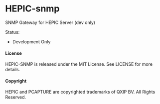 # HEPIC-snmp
SNMP Gateway for HEPIC Server (dev only)

Status:

* Development Only

#### License
HEPIC-SNMP is released under the MIT License. See LICENSE for more details.

#### Copyright
HEPIC and PCAPTURE are copyrighted trademarks of QXIP BV. All Rights Reserved.
